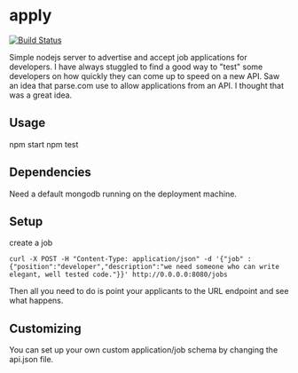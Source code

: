 apply
=====

[![Build Status](https://travis-ci.org/tgsoverly/apply.png)](https://travis-ci.org/tgsoverly/apply)

Simple nodejs server to advertise and accept job applications for developers.  I have always stuggled to find a good way to "test" some developers on how quickly they can come up to speed on a new API.  Saw an idea that parse.com use to allow applications from an API.  I thought that was a great idea.

Usage
-----

npm start
npm test

Dependencies
----------

Need a default mongodb running on the deployment machine.

Setup 
------

create a job 

    curl -X POST -H "Content-Type: application/json" -d '{"job" :{"position":"developer","description":"we need someone who can write elegant, well tested code."}}' http://0.0.0.0:8080/jobs

Then all you need to do is point your applicants to the URL endpoint and see what happens.

Customizing
----------

You can set up your own custom application/job schema by changing the api.json file.

